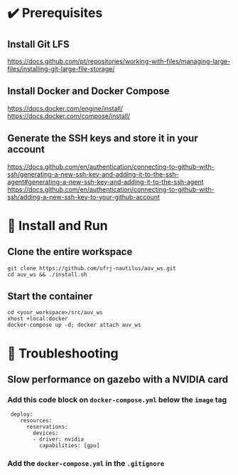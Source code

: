 # ✔️ Prerequisites
## Install Git LFS
<https://docs.github.com/pt/repositories/working-with-files/managing-large-files/installing-git-large-file-storage/>
## Install Docker and Docker Compose<br />
<https://docs.docker.com/engine/install/><br />
<https://docs.docker.com/compose/install/>
## Generate the SSH keys and store it in your account<br />
<https://docs.github.com/en/authentication/connecting-to-github-with-ssh/generating-a-new-ssh-key-and-adding-it-to-the-ssh-agent#generating-a-new-ssh-key-and-adding-it-to-the-ssh-agent><br />
<https://docs.github.com/en/authentication/connecting-to-github-with-ssh/adding-a-new-ssh-key-to-your-github-account>
# 🏁 Install and Run
## Clone the entire workspace
    
    git clone https://github.com/ufrj-nautilus/auv_ws.git
    cd auv_ws && ./install.sh
## Start the container
    
    cd <your_workspace>/src/auv_ws
    xhost +local:docker
    docker-compose up -d; docker attach auv_ws
# :bug: Troubleshooting
##  Slow performance on gazebo with a NVIDIA card
### Add this code block on ```docker-compose.yml``` below the `image` tag
```
 deploy:
    resources:
      reservations:
        devices:
        - driver: nvidia
          capabilities: [gpu]
```
### Add the ```docker-compose.yml``` in the ```.gitignore```
